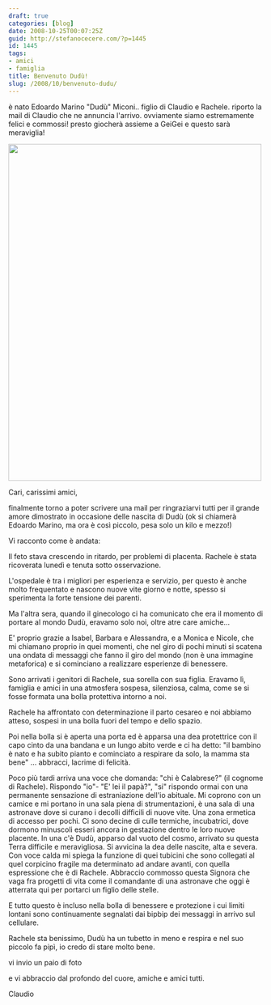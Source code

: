 ```yaml
---
draft: true
categories: [blog]
date: 2008-10-25T00:07:25Z
guid: http://stefanocecere.com/?p=1445
id: 1445
tags:
- amici
- famiglia
title: Benvenuto Dudù!
slug: /2008/10/benvenuto-dudu/
---
```


è nato Edoardo Marino "Dudù" Miconi.. figlio di Claudio e Rachele. riporto la mail di Claudio che ne annuncia l'arrivo. ovviamente siamo estremamente felici e commossi! presto giocherà assieme a GeiGei e questo sarà meraviglia!

[<img class="aligncenter size-full wp-image-1446" title="231020081349" src="http://stefanocecere.com/wp-content/uploads/sites/3/2008/10/231020081349.jpg" alt="" width="500" height="666" srcset="http://stefanocecere.com/wp-content/uploads/sites/3/2008/10/231020081349.jpg 500w, http://stefanocecere.com/wp-content/uploads/sites/3/2008/10/231020081349-225x300.jpg 225w" sizes="(max-width: 500px) 100vw, 500px" />](http://stefanocecere.com/wp-content/uploads/sites/3/2008/10/231020081349.jpg)

Cari, carissimi amici,
  
finalmente torno a poter scrivere una mail per ringraziarvi tutti per il grande amore dimostrato in occasione delle nascita di Dudù (ok si chiamerà Edoardo Marino, ma ora è così piccolo, pesa solo un kilo e mezzo!)
  
Vi racconto come è andata:
  
Il feto stava crescendo in ritardo, per problemi di placenta. Rachele è stata ricoverata lunedì e tenuta sotto osservazione.
  
L'ospedale è tra i migliori per esperienza e servizio, per questo è anche molto frequentato e nascono nuove vite giorno e notte, spesso si sperimenta la forte tensione dei parenti.
  
Ma l'altra sera, quando il ginecologo ci ha comunicato che era il momento di portare al mondo Dudù, eravamo solo noi, oltre atre care amiche…
  
E' proprio grazie a Isabel, Barbara e Alessandra, e a Monica e Nicole, che mi chiamano proprio in quei momenti, che nel giro di pochi minuti si scatena una ondata di messaggi che fanno il giro del mondo (non è una immagine metaforica) e si cominciano a realizzare esperienze di benessere.
  
Sono arrivati i genitori di Rachele, sua sorella con sua figlia. Eravamo lì, famiglia e amici in una atmosfera sospesa, silenziosa, calma, come se si fosse formata una bolla protettiva intorno a noi.
  
Rachele ha affrontato con determinazione il parto cesareo e noi abbiamo atteso, sospesi in una bolla fuori del tempo e dello spazio.
  
Poi nella bolla si è aperta una porta ed è apparsa una dea protettrice con il capo cinto da una bandana e un lungo abito verde e ci ha detto: "il bambino è nato e ha subito pianto e cominciato a respirare da solo, la mamma sta bene" … abbracci, lacrime di felicità.
  
Poco più tardi arriva una voce che domanda: "chi è Calabrese?" (il cognome di Rachele). Rispondo "io"- "E' lei il papà?", "si" rispondo ormai con una permanente sensazione di estraniazione dell'io abituale. Mi coprono con un camice e mi portano in una sala piena di strumentazioni, è una sala di una astronave dove si curano i decolli difficili di nuove vite. Una zona ermetica di accesso per pochi. Ci sono decine di culle termiche, incubatrici, dove dormono minuscoli esseri ancora in gestazione dentro le loro nuove placente. In una c'è Dudù, apparso dal vuoto del cosmo, arrivato su questa Terra difficile e meravigliosa. Si avvicina la dea delle nascite, alta e severa. Con voce calda mi spiega la funzione di quei tubicini che sono collegati al quel corpicino fragile ma determinato ad andare avanti, con quella espressione che è di Rachele. Abbraccio commosso questa Signora che vaga fra progetti di vita come il comandante di una astronave che oggi è atterrata qui per portarci un figlio delle stelle.
  
E tutto questo è incluso nella bolla di benessere e protezione i cui limiti lontani sono continuamente segnalati dai bipbip dei messaggi in arrivo sul cellulare.

Rachele sta benissimo, Dudù ha un tubetto in meno e respira e nel suo piccolo fa pipì, io credo di stare molto bene.

vi invio un paio di foto
  
e vi abbraccio dal profondo del cuore, amiche e amici tutti.

Claudio